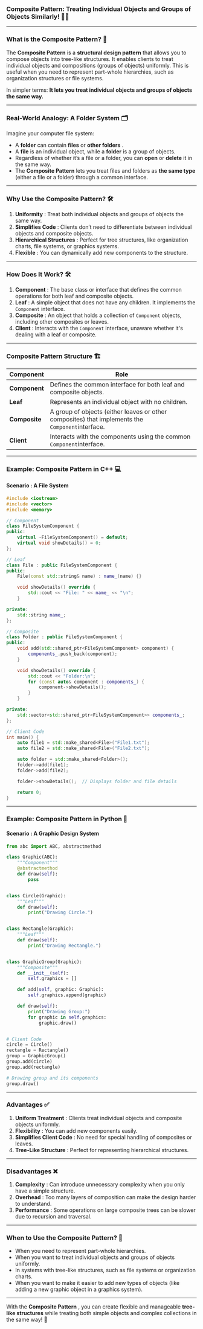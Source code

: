 ### **Composite Pattern: Treating Individual Objects and Groups of Objects Similarly!** 🌳🔗

---

### **What is the Composite Pattern?** 🤔

The **Composite Pattern** is a **structural design pattern** that allows you to compose objects into tree-like structures. It enables clients to treat individual objects and compositions (groups of objects) uniformly. This is useful when you need to represent part-whole hierarchies, such as organization structures or file systems.

In simpler terms: **It lets you treat individual objects and groups of objects the same way.**

---

### **Real-World Analogy: A Folder System** 🗂️

Imagine your computer file system:

* A **folder** can contain **files** or  **other folders** .
* A **file** is an individual object, while a **folder** is a group of objects.
* Regardless of whether it’s a file or a folder, you can **open** or **delete** it in the same way.
* The **Composite Pattern** lets you treat files and folders as **the same type** (either a file or a folder) through a common interface.

---

### **Why Use the Composite Pattern?** 🛠️

1. **Uniformity** : Treat both individual objects and groups of objects the same way.
2. **Simplifies Code** : Clients don’t need to differentiate between individual objects and composite objects.
3. **Hierarchical Structures** : Perfect for tree structures, like organization charts, file systems, or graphics systems.
4. **Flexible** : You can dynamically add new components to the structure.

---

### **How Does It Work?** 🛠️

1. **Component** : The base class or interface that defines the common operations for both leaf and composite objects.
2. **Leaf** : A simple object that does not have any children. It implements the `Component` interface.
3. **Composite** : An object that holds a collection of `Component` objects, including other composites or leaves.
4. **Client** : Interacts with the `Component` interface, unaware whether it's dealing with a leaf or composite.

---

### **Composite Pattern Structure** 🏗️

| **Component** | **Role**                                                                                     |
| ------------------- | -------------------------------------------------------------------------------------------------- |
| **Component** | Defines the common interface for both leaf and composite objects.                                  |
| **Leaf**      | Represents an individual object with no children.                                                  |
| **Composite** | A group of objects (either leaves or other composites) that implements the `Component`interface. |
| **Client**    | Interacts with the components using the common `Component`interface.                             |

---

### **Example: Composite Pattern in C++** 💻

#### **Scenario** : A File System

```cpp
#include <iostream>
#include <vector>
#include <memory>

// Component
class FileSystemComponent {
public:
    virtual ~FileSystemComponent() = default;
    virtual void showDetails() = 0;
};

// Leaf
class File : public FileSystemComponent {
public:
    File(const std::string& name) : name_(name) {}

    void showDetails() override {
        std::cout << "File: " << name_ << "\n";
    }

private:
    std::string name_;
};

// Composite
class Folder : public FileSystemComponent {
public:
    void add(std::shared_ptr<FileSystemComponent> component) {
        components_.push_back(component);
    }

    void showDetails() override {
        std::cout << "Folder:\n";
        for (const auto& component : components_) {
            component->showDetails();
        }
    }

private:
    std::vector<std::shared_ptr<FileSystemComponent>> components_;
};

// Client Code
int main() {
    auto file1 = std::make_shared<File>("File1.txt");
    auto file2 = std::make_shared<File>("File2.txt");

    auto folder = std::make_shared<Folder>();
    folder->add(file1);
    folder->add(file2);

    folder->showDetails();  // Displays folder and file details

    return 0;
}
```

---

### **Example: Composite Pattern in Python** 🐍

#### **Scenario** : A Graphic Design System

```python
from abc import ABC, abstractmethod

class Graphic(ABC):
    """Component"""
    @abstractmethod
    def draw(self):
        pass


class Circle(Graphic):
    """Leaf"""
    def draw(self):
        print("Drawing Circle.")


class Rectangle(Graphic):
    """Leaf"""
    def draw(self):
        print("Drawing Rectangle.")


class GraphicGroup(Graphic):
    """Composite"""
    def __init__(self):
        self.graphics = []

    def add(self, graphic: Graphic):
        self.graphics.append(graphic)

    def draw(self):
        print("Drawing Group:")
        for graphic in self.graphics:
            graphic.draw()


# Client Code
circle = Circle()
rectangle = Rectangle()
group = GraphicGroup()
group.add(circle)
group.add(rectangle)

# Drawing group and its components
group.draw()
```

---

### **Advantages** ✅

1. **Uniform Treatment** : Clients treat individual objects and composite objects uniformly.
2. **Flexibility** : You can add new components easily.
3. **Simplifies Client Code** : No need for special handling of composites or leaves.
4. **Tree-Like Structure** : Perfect for representing hierarchical structures.

---

### **Disadvantages** ❌

1. **Complexity** : Can introduce unnecessary complexity when you only have a simple structure.
2. **Overhead** : Too many layers of composition can make the design harder to understand.
3. **Performance** : Some operations on large composite trees can be slower due to recursion and traversal.

---

### **When to Use the Composite Pattern?** 📌

* When you need to represent part-whole hierarchies.
* When you want to treat individual objects and groups of objects uniformly.
* In systems with tree-like structures, such as file systems or organization charts.
* When you want to make it easier to add new types of objects (like adding a new graphic object in a graphics system).

---

With the  **Composite Pattern** , you can create flexible and manageable **tree-like structures** while treating both simple objects and complex collections in the same way! 🌲
